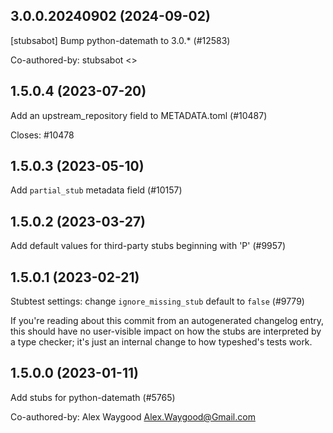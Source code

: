 ## 3.0.0.20240902 (2024-09-02)

[stubsabot] Bump python-datemath to 3.0.* (#12583)

Co-authored-by: stubsabot <>

## 1.5.0.4 (2023-07-20)

Add an upstream_repository field to METADATA.toml (#10487)

Closes: #10478

## 1.5.0.3 (2023-05-10)

Add `partial_stub` metadata field (#10157)

## 1.5.0.2 (2023-03-27)

Add default values for third-party stubs beginning with 'P' (#9957)

## 1.5.0.1 (2023-02-21)

Stubtest settings: change `ignore_missing_stub` default to `false` (#9779)

If you're reading about this commit from an autogenerated changelog entry, this should have no user-visible impact on how the stubs are interpreted by a type checker; it's just an internal change to how typeshed's tests work.

## 1.5.0.0 (2023-01-11)

Add stubs for python-datemath (#5765)

Co-authored-by: Alex Waygood <Alex.Waygood@Gmail.com>

